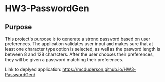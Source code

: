# HW3-PasswordGen

## Purpose
This project's purpose is to generate a strong password based on user preferences. The application validates user input and makes sure that at least one character type option is selected, as well as the pasword length is between 8 and 128 characters. After the user chooses their preferences, they will be given a password matching their preferences.

Link to deplyed application: https://mcduderson.github.io/HW3-PasswordGen/



